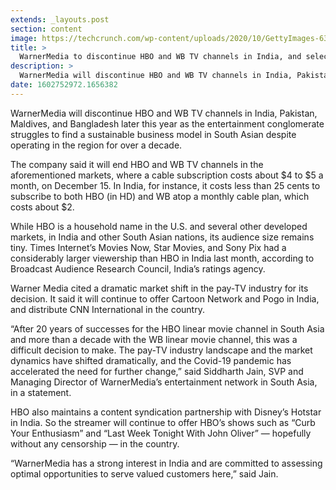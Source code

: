 ```yaml
--- 
extends: _layouts.post 
section: content 
image: https://techcrunch.com/wp-content/uploads/2020/10/GettyImages-634029408.jpg?w=600 
title: > 
  WarnerMedia to discontinue HBO and WB TV channels in India, and select other South Asia markets – TechCrunch 
description: > 
  WarnerMedia will discontinue HBO and WB TV channels in India, Pakistan, Maldives, and Bangladesh later this year as the entertainment conglomerate struggles to find a sustainable business model in South Asian despite operating in the region for over a decade.The company said it will end HBO and WB TV channels in the aforementioned markets, where a cable subscription costs about $4 to $5 a month, on December 15.While HBO is a household name in the U.S. and several other developed markets, in India and other South Asian nations, its audience size remains tiny.It said it will continue to offer Cartoon Network and Pogo in India, and distribute CNN International in the country.“WarnerMedia has a strong interest in India and are committed to assessing optimal opportunities to serve valued customers here,” said Jain. 
date: 1602752972.1656382 
--- 
```

WarnerMedia will discontinue HBO and WB TV channels in India, Pakistan, Maldives, and Bangladesh later this year as the entertainment conglomerate struggles to find a sustainable business model in South Asian despite operating in the region for over a decade.

The company said it will end HBO and WB TV channels in the aforementioned markets, where a cable subscription costs about $4 to $5 a month, on December 15. In India, for instance, it costs less than 25 cents to subscribe to both HBO (in HD) and WB atop a monthly cable plan, which costs about $2.

While HBO is a household name in the U.S. and several other developed markets, in India and other South Asian nations, its audience size remains tiny. Times Internet’s Movies Now, Star Movies, and Sony Pix had a considerably larger viewership than HBO in India last month, according to Broadcast Audience Research Council, India’s ratings agency.

Warner Media cited a dramatic market shift in the pay-TV industry for its decision. It said it will continue to offer Cartoon Network and Pogo in India, and distribute CNN International in the country.

“After 20 years of successes for the HBO linear movie channel in South Asia and more than a decade with the WB linear movie channel, this was a difficult decision to make. The pay-TV industry landscape and the market dynamics have shifted dramatically, and the Covid-19 pandemic has accelerated the need for further change,” said Siddharth Jain, SVP and Managing Director of WarnerMedia’s entertainment network in South Asia, in a statement.

HBO also maintains a content syndication partnership with Disney’s Hotstar in India. So the streamer will continue to offer HBO’s shows such as “Curb Your Enthusiasm” and “Last Week Tonight With John Oliver” — hopefully without any censorship — in the country.

“WarnerMedia has a strong interest in India and are committed to assessing optimal opportunities to serve valued customers here,” said Jain.